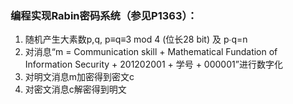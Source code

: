 ### 编程实现Rabin密码系统（参见P1363）：
1.  随机产生大素数p,q, p≡q≡3 mod 4 (位长28 bit) 及 p∙q=n
2.  对消息“m = Communication skill + Mathematical Fundation of Information Security + 201202001 + 学号 + 000001”进行数字化
3.  对明文消息m加密得到密文c
4.  对密文消息c解密得到明文

